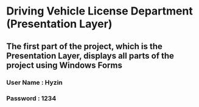 # Driving Vehicle License Department (Presentation Layer)

## The first part of the project, which is the Presentation Layer, displays all parts of the project using Windows Forms

### User Name : Hyzin
### Password : 1234
